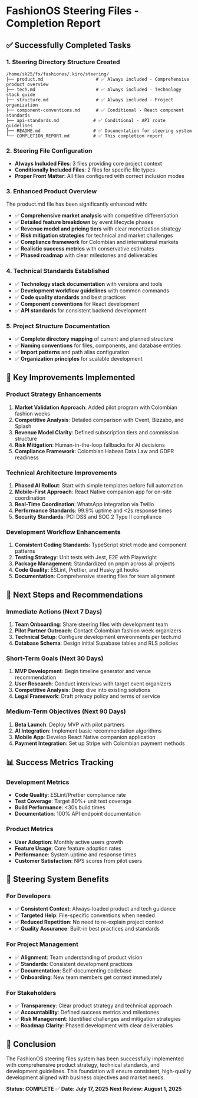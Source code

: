 # FashionOS Steering Files - Completion Report

## ✅ Successfully Completed Tasks

### 1. Steering Directory Structure Created
```
/home/sk25/fx/fashionos/.kiro/steering/
├── product.md                    # ✅ Always included - Comprehensive product overview
├── tech.md                       # ✅ Always included - Technology stack guide
├── structure.md                  # ✅ Always included - Project organization
├── component-conventions.md      # ✅ Conditional - React component standards
├── api-standards.md             # ✅ Conditional - API route guidelines
├── README.md                    # ✅ Documentation for steering system
└── COMPLETION_REPORT.md         # ✅ This completion report
```

### 2. Steering File Configuration
- **Always Included Files**: 3 files providing core project context
- **Conditionally Included Files**: 2 files for specific file types
- **Proper Front Matter**: All files configured with correct inclusion modes

### 3. Enhanced Product Overview
The product.md file has been significantly enhanced with:
- ✅ **Comprehensive market analysis** with competitive differentiation
- ✅ **Detailed feature breakdown** by event lifecycle phases
- ✅ **Revenue model and pricing tiers** with clear monetization strategy
- ✅ **Risk mitigation strategies** for technical and market challenges
- ✅ **Compliance framework** for Colombian and international markets
- ✅ **Realistic success metrics** with conservative estimates
- ✅ **Phased roadmap** with clear milestones and deliverables

### 4. Technical Standards Established
- ✅ **Technology stack documentation** with versions and tools
- ✅ **Development workflow guidelines** with common commands
- ✅ **Code quality standards** and best practices
- ✅ **Component conventions** for React development
- ✅ **API standards** for consistent backend development

### 5. Project Structure Documentation
- ✅ **Complete directory mapping** of current and planned structure
- ✅ **Naming conventions** for files, components, and database entities
- ✅ **Import patterns** and path alias configuration
- ✅ **Organization principles** for scalable development

## 🎯 Key Improvements Implemented

### Product Strategy Enhancements
1. **Market Validation Approach**: Added pilot program with Colombian fashion weeks
2. **Competitive Analysis**: Detailed comparison with Cvent, Bizzabo, and Splash
3. **Revenue Model Clarity**: Defined subscription tiers and commission structure
4. **Risk Mitigation**: Human-in-the-loop fallbacks for AI decisions
5. **Compliance Framework**: Colombian Habeas Data Law and GDPR readiness

### Technical Architecture Improvements
1. **Phased AI Rollout**: Start with simple templates before full automation
2. **Mobile-First Approach**: React Native companion app for on-site coordination
3. **Real-Time Coordination**: WhatsApp integration via Twilio
4. **Performance Standards**: 99.9% uptime and <2s response times
5. **Security Standards**: PCI DSS and SOC 2 Type II compliance

### Development Workflow Enhancements
1. **Consistent Coding Standards**: TypeScript strict mode and component patterns
2. **Testing Strategy**: Unit tests with Jest, E2E with Playwright
3. **Package Management**: Standardized on pnpm across all projects
4. **Code Quality**: ESLint, Prettier, and Husky git hooks
5. **Documentation**: Comprehensive steering files for team alignment

## 🚀 Next Steps and Recommendations

### Immediate Actions (Next 7 Days)
1. **Team Onboarding**: Share steering files with development team
2. **Pilot Partner Outreach**: Contact Colombian fashion week organizers
3. **Technical Setup**: Configure development environments per tech.md
4. **Database Schema**: Design initial Supabase tables and RLS policies

### Short-Term Goals (Next 30 Days)
1. **MVP Development**: Begin timeline generator and venue recommendation
2. **User Research**: Conduct interviews with target event organizers
3. **Competitive Analysis**: Deep dive into existing solutions
4. **Legal Framework**: Draft privacy policy and terms of service

### Medium-Term Objectives (Next 90 Days)
1. **Beta Launch**: Deploy MVP with pilot partners
2. **AI Integration**: Implement basic recommendation algorithms
3. **Mobile App**: Develop React Native companion application
4. **Payment Integration**: Set up Stripe with Colombian payment methods

## 📊 Success Metrics Tracking

### Development Metrics
- **Code Quality**: ESLint/Prettier compliance rate
- **Test Coverage**: Target 80%+ unit test coverage
- **Build Performance**: <30s build times
- **Documentation**: 100% API endpoint documentation

### Product Metrics
- **User Adoption**: Monthly active users growth
- **Feature Usage**: Core feature adoption rates
- **Performance**: System uptime and response times
- **Customer Satisfaction**: NPS scores from pilot users

## 🔧 Steering System Benefits

### For Developers
- ✅ **Consistent Context**: Always-loaded product and tech guidance
- ✅ **Targeted Help**: File-specific conventions when needed
- ✅ **Reduced Repetition**: No need to re-explain project context
- ✅ **Quality Assurance**: Built-in best practices and standards

### For Project Management
- ✅ **Alignment**: Team understanding of product vision
- ✅ **Standards**: Consistent development practices
- ✅ **Documentation**: Self-documenting codebase
- ✅ **Onboarding**: New team members get context immediately

### For Stakeholders
- ✅ **Transparency**: Clear product strategy and technical approach
- ✅ **Accountability**: Defined success metrics and milestones
- ✅ **Risk Management**: Identified challenges and mitigation strategies
- ✅ **Roadmap Clarity**: Phased development with clear deliverables

## 🎉 Conclusion

The FashionOS steering files system has been successfully implemented with comprehensive product strategy, technical standards, and development guidelines. This foundation will ensure consistent, high-quality development aligned with business objectives and market needs.

**Status: COMPLETE** ✅
**Date: July 17, 2025**
**Next Review: August 1, 2025**